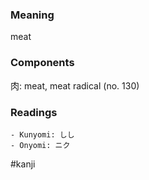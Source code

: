 ### Meaning

meat

### Components

肉: meat, meat radical (no. 130)

### Readings

```
- Kunyomi: しし
- Onyomi: ニク
```

#kanji